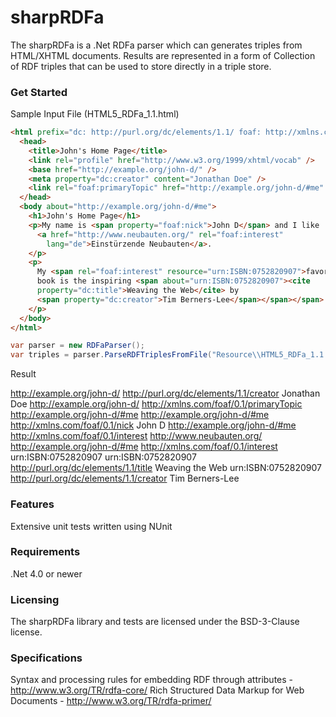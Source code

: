 sharpRDFa
=========

The sharpRDFa is a .Net RDFa parser which can generates triples from HTML/XHTML documents. Results are represented in a form of Collection of RDF triples that can be used to store directly in a triple store. 

### Get Started

Sample Input File (HTML5_RDFa_1.1.html)

```html
<html prefix="dc: http://purl.org/dc/elements/1.1/ foaf: http://xmlns.com/foaf/0.1/" lang="en">
  <head>
    <title>John's Home Page</title>
    <link rel="profile" href="http://www.w3.org/1999/xhtml/vocab" />
    <base href="http://example.org/john-d/" />
    <meta property="dc:creator" content="Jonathan Doe" />
    <link rel="foaf:primaryTopic" href="http://example.org/john-d/#me" />
  </head>
  <body about="http://example.org/john-d/#me">
    <h1>John's Home Page</h1>
    <p>My name is <span property="foaf:nick">John D</span> and I like
      <a href="http://www.neubauten.org/" rel="foaf:interest"
        lang="de">Einstürzende Neubauten</a>.
    </p>
    <p>
      My <span rel="foaf:interest" resource="urn:ISBN:0752820907">favorite
      book is the inspiring <span about="urn:ISBN:0752820907"><cite
      property="dc:title">Weaving the Web</cite> by
      <span property="dc:creator">Tim Berners-Lee</span></span></span>.
    </p>
  </body>
</html>
```


```csharp
var parser = new RDFaParser();
var triples = parser.ParseRDFTriplesFromFile("Resource\\HTML5_RDFa_1.1.html");
```

Result

http://example.org/john-d/ http://purl.org/dc/elements/1.1/creator Jonathan Doe
http://example.org/john-d/ http://xmlns.com/foaf/0.1/primaryTopic http://example.org/john-d/#me
http://example.org/john-d/#me http://xmlns.com/foaf/0.1/nick John D
http://example.org/john-d/#me http://xmlns.com/foaf/0.1/interest http://www.neubauten.org/
http://example.org/john-d/#me http://xmlns.com/foaf/0.1/interest urn:ISBN:0752820907
urn:ISBN:0752820907 http://purl.org/dc/elements/1.1/title Weaving the Web
urn:ISBN:0752820907 http://purl.org/dc/elements/1.1/creator Tim Berners-Lee


### Features
Extensive unit tests written using NUnit

### Requirements
.Net 4.0 or newer

### Licensing
The sharpRDFa library and tests are licensed under the BSD-3-Clause license.

### Specifications
Syntax and processing rules for embedding RDF through attributes - http://www.w3.org/TR/rdfa-core/
Rich Structured Data Markup for Web Documents - http://www.w3.org/TR/rdfa-primer/
